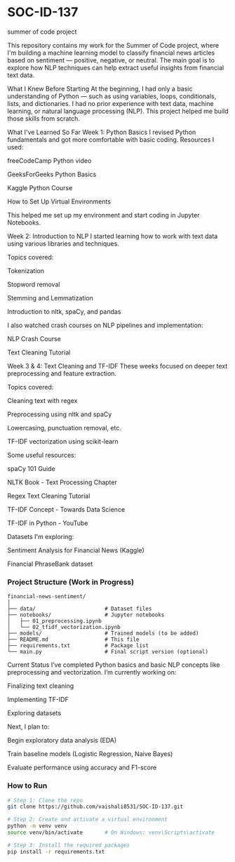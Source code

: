 # SOC-ID-137
summer of code project

This repository contains my work for the Summer of Code project, where I'm building a machine learning model to classify financial news articles based on sentiment — positive, negative, or neutral. The main goal is to explore how NLP techniques can help extract useful insights from financial text data.

What I Knew Before Starting
At the beginning, I had only a basic understanding of Python — such as using variables, loops, conditionals, lists, and dictionaries. I had no prior experience with text data, machine learning, or natural language processing (NLP). This project helped me build those skills from scratch.

What I've Learned So Far
Week 1: Python Basics
I revised Python fundamentals and got more comfortable with basic coding. Resources I used:

freeCodeCamp Python video

GeeksForGeeks Python Basics

Kaggle Python Course

How to Set Up Virtual Environments

This helped me set up my environment and start coding in Jupyter Notebooks.

Week 2: Introduction to NLP
I started learning how to work with text data using various libraries and techniques.

Topics covered:

Tokenization

Stopword removal

Stemming and Lemmatization

Introduction to nltk, spaCy, and pandas

I also watched crash courses on NLP pipelines and implementation:

NLP Crash Course

Text Cleaning Tutorial

Week 3 & 4: Text Cleaning and TF-IDF
These weeks focused on deeper text preprocessing and feature extraction.

Topics covered:

Cleaning text with regex

Preprocessing using nltk and spaCy

Lowercasing, punctuation removal, etc.

TF-IDF vectorization using scikit-learn

Some useful resources:

spaCy 101 Guide

NLTK Book - Text Processing Chapter

Regex Text Cleaning Tutorial

TF-IDF Concept - Towards Data Science

TF-IDF in Python - YouTube

Datasets I'm exploring:

Sentiment Analysis for Financial News (Kaggle)

Financial PhraseBank dataset


### Project Structure (Work in Progress)

```
financial-news-sentiment/
│
├── data/                      # Dataset files
├── notebooks/                 # Jupyter notebooks
│   ├── 01_preprocessing.ipynb
│   └── 02_tfidf_vectorization.ipynb
├── models/                    # Trained models (to be added)
├── README.md                  # This file
├── requirements.txt           # Package list
└── main.py                    # Final script version (optional)
```

Current Status
I’ve completed Python basics and basic NLP concepts like preprocessing and vectorization. I’m currently working on:

Finalizing text cleaning

Implementing TF-IDF

Exploring datasets

Next, I plan to:

Begin exploratory data analysis (EDA)

Train baseline models (Logistic Regression, Naive Bayes)

Evaluate performance using accuracy and F1-score



### How to Run

```bash
# Step 1: Clone the repo
git clone https://github.com/vaishali8531/SOC-ID-137.git

# Step 2: Create and activate a virtual environment
python -m venv venv
source venv/bin/activate       # On Windows: venv\Scripts\activate

# Step 3: Install the required packages
pip install -r requirements.txt
```


